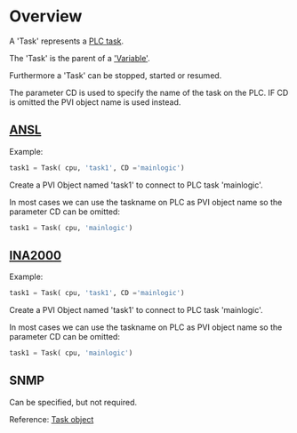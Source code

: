 # Overview

A 'Task' represents a [PLC task](https://help.br-automation.com/#/en/4/automationruntime%2Ftaskclasses%2Ftasks%2Ftasks.html).

The 'Task' is the parent of a ['Variable'](variable.md).

Furthermore a 'Task' can be stopped, started or resumed.

The parameter CD is used to specify the name of the task on the PLC.
IF CD is omitted the PVI object name is used instead.

## [ANSL](https://help.br-automation.com/#/en/4/automationnet%2Fpvibase%2Flines%2Flnansl%2Fpvilnansltask.htm)

Example:

```python
task1 = Task( cpu, 'task1', CD ='mainlogic')
```

Create a PVI Object named 'task1' to connect to PLC task 'mainlogic'.

In most cases we can use the taskname on PLC as PVI object name so the parameter CD can be omitted:

```python
task1 = Task( cpu, 'mainlogic')
```

## [INA2000](https://help.br-automation.com/#/en/4/automationnet%2Fpvibase%2Flines%2Flnina2%2Fpvilnina2task.htm)

Example:

```python
task1 = Task( cpu, 'task1', CD ='mainlogic')
```

Create a PVI Object named 'task1' to connect to PLC task 'mainlogic'.

In most cases we can use the taskname on PLC as PVI object name so the parameter CD can be omitted:

```python
task1 = Task( cpu, 'mainlogic')
```

## SNMP

Can be specified, but not required.

Reference: [Task object](../reference/task.md)